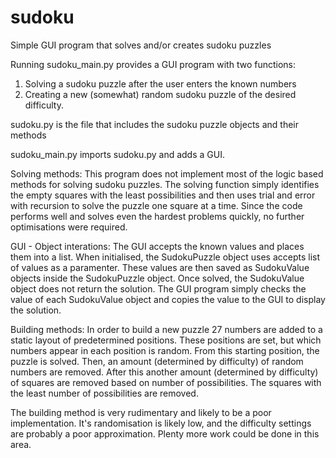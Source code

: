 # sudoku
Simple GUI program that solves and/or creates sudoku puzzles

Running sudoku_main.py provides a GUI program with two functions:
1) Solving a sudoku puzzle after the user enters the known numbers
2) Creating a new (somewhat) random sudoku puzzle of the desired difficulty.

sudoku.py is the file that includes the sudoku puzzle objects and their methods

sudoku_main.py imports sudoku.py and adds a GUI.

Solving methods:
This program does not implement most of the logic based methods for solving sudoku puzzles. 
The solving function simply identifies the empty squares with the least possibilities
and then uses trial and error with recursion to solve the puzzle one square at a time. Since the code 
performs well and solves even the hardest problems quickly, no further optimisations were required.

GUI - Object interations:
The GUI accepts the known values and places them into a list. 
When initialised, the SudokuPuzzle object uses accepts list of values as a paramenter. These values are
then saved as SudokuValue objects inside the SudokuPuzzle object.
Once solved, the SudokuValue object does not return the solution. The GUI program simply checks the value
of each SudokuValue object and copies the value to the GUI to display the solution.

Building methods:
In order to build a new puzzle 27 numbers are added to a static layout of predetermined positions.
These positions are set, but which numbers appear in each position is random.
From this starting position, the puzzle is solved. Then, an amount (determined by difficulty)
of random numbers are removed. After this another amount (determined by difficulty) of squares are
removed based on number of possibilities. The squares with the least number of possibilities are removed.

The building method is very rudimentary and likely to be a poor implementation. It's randomisation
is likely low, and the difficulty settings are probably a poor approximation. Plenty more work could 
be done in this area.
